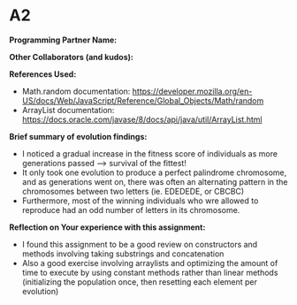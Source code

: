 # A2
**Programming Partner Name:**

**Other Collaborators (and kudos):**

**References Used:**
* Math.random documentation: https://developer.mozilla.org/en-US/docs/Web/JavaScript/Reference/Global_Objects/Math/random
* ArrayList documentation: https://docs.oracle.com/javase/8/docs/api/java/util/ArrayList.html

**Brief summary of evolution findings:**
* I noticed a gradual increase in the fitness score of individuals as more generations passed --> survival of the fittest!
* It only took one evolution to produce a perfect palindrome chromosome, and as generations went on, there was often an alternating pattern in the chromosomes between two letters (ie. EDEDEDE, or CBCBC)
* Furthermore, most of the winning individuals who wre allowed to reproduce had an odd number of letters in its chromosome.


**Reflection on Your experience with this assignment:**
* I found this assignment to be a good review on constructors and methods involving taking substrings and concatenation
* Also a good exercise involving arraylists and optimizing the amount of time to execute by using constant methods rather than linear methods (initializing the population once, then resetting each element per evolution)
